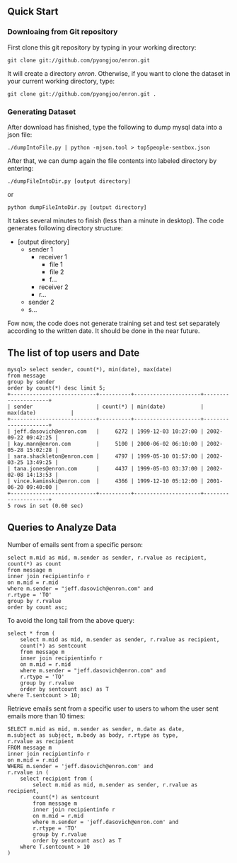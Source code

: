 <link href="http://kevinburke.bitbucket.org/markdowncss/markdown.css"
rel="stylesheet"></link>

## Quick Start

### Downloaing from Git repository

First clone this git repository by typing in your working directory:

    git clone git://github.com/pyongjoo/enron.git

It will create a directory *enron*. Otherwise, if you want to clone the dataset
in your current working directory, type:

    git clone git://github.com/pyongjoo/enron.git .
    

### Generating Dataset

After download has finished, type the following to dump mysql data into a json file:

    ./dumpIntoFile.py | python -mjson.tool > top5people-sentbox.json
    
After that, we can dump again the file contents into labeled directory by entering:

    ./dumpFileIntoDir.py [output directory]

or

    python dumpFileIntoDir.py [output directory]

It takes several minutes to finish (less than a minute in desktop). The code generates following directory structure:

- [output directory]
    - sender 1
        - receiver 1
            + file 1
            + file 2
            + f...
        - receiver 2
        - r...
    - sender 2
    - s...

Fow now, the code does not generate training set and test set separately
according to the written date. It should be done in the near future.



## The list of top users and Date

    mysql> select sender, count(*), min(date), max(date)
    from message
    group by sender
    order by count(*) desc limit 5;
    +---------------------------+----------+---------------------+---------------------+
    | sender                    | count(*) | min(date)           | max(date)           |
    +---------------------------+----------+---------------------+---------------------+
    | jeff.dasovich@enron.com   |     6272 | 1999-12-03 10:27:00 | 2002-09-22 09:42:25 |
    | kay.mann@enron.com        |     5100 | 2000-06-02 06:10:00 | 2002-05-28 15:02:28 |
    | sara.shackleton@enron.com |     4797 | 1999-05-10 01:57:00 | 2002-03-25 13:49:25 |
    | tana.jones@enron.com      |     4437 | 1999-05-03 03:37:00 | 2002-02-08 14:13:53 |
    | vince.kaminski@enron.com  |     4366 | 1999-12-10 05:12:00 | 2001-06-20 09:40:00 |
    +---------------------------+----------+---------------------+---------------------+
    5 rows in set (0.60 sec)


## Queries to Analyze Data

Number of emails sent from a specific person:

    select m.mid as mid, m.sender as sender, r.rvalue as recipient,
    count(*) as count
    from message m
    inner join recipientinfo r
    on m.mid = r.mid
    where m.sender = "jeff.dasovich@enron.com" and
    r.rtype = 'TO'
    group by r.rvalue
    order by count asc;


To avoid the long tail from the above query:

    select * from (
        select m.mid as mid, m.sender as sender, r.rvalue as recipient,
        count(*) as sentcount
        from message m
        inner join recipientinfo r
        on m.mid = r.mid
        where m.sender = "jeff.dasovich@enron.com" and
        r.rtype = 'TO'
        group by r.rvalue
        order by sentcount asc) as T
    where T.sentcount > 10;


Retrieve emails sent from a specific user to users to whom the user sent emails more than 10 times:

    SELECT m.mid as mid, m.sender as sender, m.date as date,
    m.subject as subject, m.body as body, r.rtype as type,
    r.rvalue as recipient
    FROM message m
    inner join recipientinfo r
    on m.mid = r.mid
    WHERE m.sender = 'jeff.dasovich@enron.com' and
    r.rvalue in (
        select recipient from (
            select m.mid as mid, m.sender as sender, r.rvalue as recipient,
            count(*) as sentcount
            from message m
            inner join recipientinfo r
            on m.mid = r.mid
            where m.sender = 'jeff.dasovich@enron.com' and
            r.rtype = 'TO'
            group by r.rvalue
            order by sentcount asc) as T
        where T.sentcount > 10
    )
